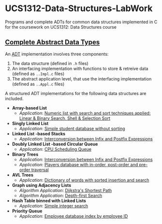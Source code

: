 # UCS1312-Data-Structures-LabWork
Programs and complete ADTs for common data structures implemented in C for the coursework on UCS1312: Data Structures course 

## [Complete Abstract Data Types](./Complete-ADTs)

An [ADT](/https://en.wikipedia.org/wiki/Abstract_data_type) implementation involves three components:
1. The data structure (defined in `.h` files)
2. An interfacing implementation with functions to store & retreive data (defined as `..Impl.c` files)
3. The abstract application level, that use the interfacing implementation (defined as `..Appl.c` files)

A structured ADT implementations for the following data structures are included.

- **Array-based List**
  - *Application*: [Numeric list with search and sort techniques applied: Linear & Binary Search, Shell & Selection Sort](./Complete-ADTs/ListADT)
- **Singly Linked List**
  - *Application*: [Simple student database without sorting](./Complete-ADTs/StudentData-ADT)
- **Linked List -based Stacks**
  - *Application*: [Interconversion between Infix and Postfix Expressions](./Complete-ADTs/StackADT) 
- **Doubly Linked List -based Circular Queue**
  - *Application*: [CPU Scheduling Queue](./Complete-ADTs/CircularQueueADT)
- **Binary Trees**
  - *Application*: [Interconversion between Infix and Postfix Expressions](./Complete-ADTs/DictionaryADT) 
  - *Application*: [Players database with in-order, post-order and pre-order traversal](./Complete-ADTs/SearchTreeADT)
- **AVL Trees**
  - *Application*: [Dictionary of words with sorted insertion and search](./Complete-ADTs/DictionaryADT)
- **Graph using Adjacency Lists**
  - *Algorithm Application*: [Dijkstra's Shortest Path](./Complete-ADTs/GraphADT)
  - *Algorithm Application*: [Depth-first Search](./Complete-ADTs/GraphADT) 
- **Hash Table binned with Linked Lists**
  - *Application*: [Simple integer search](./Complete-ADTs/HashtableADT)
- **Priority Queue**
  - *Application*: [Employee database index by employee ID](./Complete-ADTs/PriorityQueueADT)
